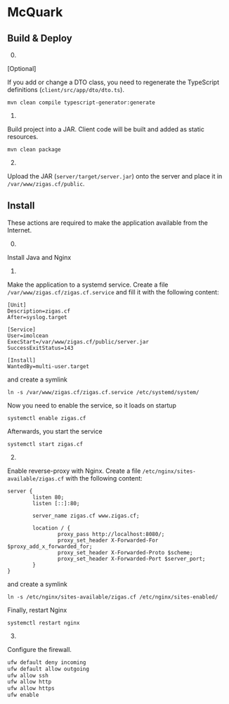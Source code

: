 # McQuark

## Build & Deploy

0.
[Optional]

If you add or change a DTO class, you need to regenerate the TypeScript definitions (`client/src/app/dto/dto.ts`).

`mvn clean compile typescript-generator:generate`

1.

Build project into a JAR. Client code will be built and added as static resources.

`mvn clean package`

2.

Upload the JAR (`server/target/server.jar`) onto the server and place it in `/var/www/zigas.cf/public`.

## Install

These actions are required to make the application available from the Internet.

0.

Install Java and Nginx

1.

Make the application to a systemd service. Create a file `/var/www/zigas.cf/zigas.cf.service` and fill it with the following content:

```
[Unit]
Description=zigas.cf
After=syslog.target

[Service]
User=imolcean
ExecStart=/var/www/zigas.cf/public/server.jar
SuccessExitStatus=143

[Install]
WantedBy=multi-user.target
```
and create a symlink

`ln -s /var/www/zigas.cf/zigas.cf.service /etc/systemd/system/`

Now you need to enable the service, so it loads on startup

`systemctl enable zigas.cf`

Afterwards, you start the service

`systemctl start zigas.cf`

2.

Enable reverse-proxy with Nginx. Create a file `/etc/nginx/sites-available/zigas.cf` with the following content:

```
server {
        listen 80;
        listen [::]:80;

        server_name zigas.cf www.zigas.cf;

        location / {
                proxy_pass http://localhost:8080/;
                proxy_set_header X-Forwarded-For $proxy_add_x_forwarded_for;
                proxy_set_header X-Forwarded-Proto $scheme;
                proxy_set_header X-Forwarded-Port $server_port;
        }
}
```

and create a symlink

`ln -s /etc/nginx/sites-available/zigas.cf /etc/nginx/sites-enabled/`

Finally, restart Nginx

`systemctl restart nginx`

3.

Configure the firewall.

```bash
ufw default deny incoming
ufw default allow outgoing
ufw allow ssh
ufw allow http
ufw allow https
ufw enable
```
